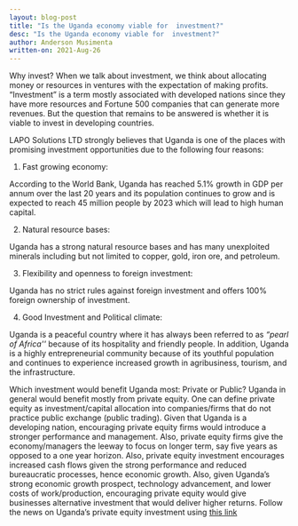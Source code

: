 ```yaml
---
layout: blog-post
title: "Is the Uganda economy viable for  investment?"
desc: "Is the Uganda economy viable for  investment?"
author: Anderson Musimenta
written-on: 2021-Aug-26
---
```

Why invest? When we talk about investment, we think about allocating money or resources in ventures with the expectation of making profits. “Investment” is a term mostly associated with developed nations since they have more resources and Fortune 500 companies that can generate more revenues. But the question that remains to be answered is whether it is viable to invest in developing countries. 

LAPO Solutions LTD strongly believes that Uganda is one of the places with promising investment opportunities due to the following four reasons:

 1. Fast growing economy:

 According to the World Bank, Uganda has reached 5.1% growth in GDP per annum over the last 20 years and its population continues to grow and is expected to reach 45 million people by 2023 which will lead to high human capital.

 2. Natural resource bases:

 Uganda has a strong natural resource bases and has many unexploited minerals including but not limited to copper, gold, iron ore, and petroleum.

3. Flexibility and openness to foreign investment: 

Uganda has no strict rules against foreign investment and offers 100% foreign ownership of investment. 

4. Good Investment and Political climate: 

Uganda is a peaceful country where it has always been referred to as *“pearl of Africa''* because of its hospitality and friendly people. In addition, Uganda is a highly entrepreneurial community because of its youthful population and continues to experience increased growth in agribusiness, tourism, and the infrastructure.

Which investment would benefit Uganda most: Private or Public?  Uganda in general would benefit mostly from private equity. One can define private equity as investment/capital allocation into companies/firms that do not practice public exchange (public trading).  Given that Uganda is a developing nation, encouraging private equity firms would introduce a stronger performance and management. Also, private equity firms give the economy/managers the leeway to focus on longer term, say five years as opposed to a one year horizon. Also, private equity investment encourages increased cash flows given the strong performance and reduced bureaucratic processes,  hence economic growth. Also, given Uganda’s strong economic growth prospect, technology advancement, and lower costs of work/production, encouraging private equity would give businesses alternative investment that would deliver higher returns. Follow the news on Uganda’s private equity investment using [this link](https://observer.ug/viewpoint/70427-uganda-primed-for-private-equity-investments)
  

